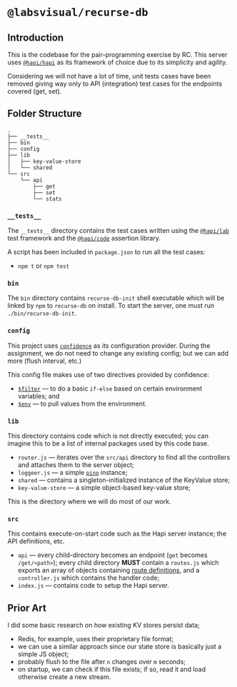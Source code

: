 # `@labsvisual/recurse-db`

## Introduction
This is the codebase for the pair-programming exercise by RC. This server uses
[`@hapi/hapi`](https://www.npmjs.com/package/@hapi/hapi) as its framework of choice due to its simplicity
and agility.

Considering we will not have a lot of time, unit tests cases have been removed giving way only to
API (integration) test cases for the endpoints covered (get, set).

## Folder Structure
```
.
├── __tests__
├── bin
├── config
├── lib
│   ├── key-value-store
│   └── shared
└── src
    └── api
        ├── get
        ├── set
        └── stats
```

### `__tests__`
The `__tests__` directory contains the test cases written using the [`@hapi/lab`](https://www.npmjs.com/package/@hapi/lab) test framework and the [`@hapi/code`](https://www.npmjs.com/package/@hapi/code)
assertion library.

A script has been included in `package.json` to run all the test cases:
* `npm t` or `npm test`

### `bin`
The `bin` directory contains `recurse-db-init` shell executable which will be linked by `npm` to
`recurse-db` on install. To start the server, one must run `./bin/recurse-db-init`.

### `config`
This project uses [`confidence`](https://github.com/hapipal/confidence) as its configuration provider.
During the assignment, we do not need to change any existing config; but we can add more (flush interval, etc.)

This config file makes use of two directives provided by confidence:
* [`$filter`](https://github.com/hapipal/confidence#filters) &mdash; to do a basic `if-else` based on
certain environment variables; and
* [`$env`](https://github.com/hapipal/confidence#environment-variables) &mdash; to pull values from
the environment.

### `lib`
This directory contains code which is not directly executed; you can imagine this to be a list of
internal packages used by this code base.

* `router.js` &mdash; iterates over the `src/api` directory to find all the controllers and attaches
them to the server object;
* `loggeer.js` &mdash; a simple [`pino`](https://github.com/pinojs/pino) instance;
* `shared` &mdash; contains a singleton-initialized instance of the KeyValue store;
* `key-value-store` &mdash; a simple object-based key-value store;

This is the directory where we will do most of our work.

### `src`
This contains execute-on-start code such as the Hapi server instance; the API definitions, etc.

* `api` &mdash; every child-directory becomes an endpoint (`get` becomes `/get/<path>`); every child
directory **MUST** contain a `routes.js` which exports an array of objects containing
[route definitions](https://hapi.dev/api/?v=18.4.1#-serverrouteroute), and a `controller.js` which
contains the handler code;
* `index.js` &mdash; contains code to setup the Hapi server.

## Prior Art
I did some basic research on how existing KV stores persist data;
* Redis, for example, uses their proprietary file format;
* we can use a similar approach since our state store is basically just a simple JS object;
* probably flush to the file after `n` changes over `m` seconds;
* on startup, we can check if this file exists; if so, read it and load otherwise create a new stream.
